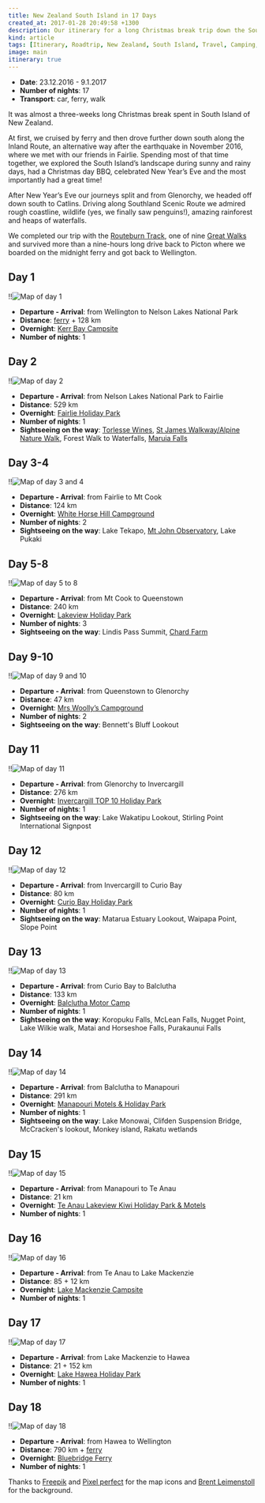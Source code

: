 ```yaml
---
title: New Zealand South Island in 17 Days
created_at: 2017-01-28 20:49:58 +1300
description: Our itinerary for a long Christmas break trip down the South Island in New Zealand starting from Wellington.
kind: article
tags: [Itinerary, Roadtrip, New Zealand, South Island, Travel, Camping, Hiking]
image: main
itinerary: true
---
```


* **Date**: 23.12.2016 - 9.1.2017
* **Number of nights**: 17
* **Transport**: car, ferry, walk

It was almost a three-weeks long Christmas break spent in South Island of New Zealand.

At first, we cruised by ferry and then drove further down south along the Inland Route, an alternative way after the earthquake in November 2016, where we met with our friends in Fairlie. Spending most of that time together, we explored the South Island’s landscape during sunny and rainy days, had a Christmas day BBQ, celebrated New Year’s Eve and the most importantly had a great time!

After New Year’s Eve our journeys split and from Glenorchy, we headed off down south to Catlins. Driving along Southland Scenic Route we admired rough coastline, wildlife (yes, we finally saw penguins!), amazing rainforest and heaps of waterfalls.

We completed our trip with the [Routeburn Track](http://www.doc.govt.nz/routeburntrack), one of nine [Great Walks](http://www.doc.govt.nz/parks-and-recreation/things-to-do/walking-and-tramping/great-walks/) and survived more than a nine-hours long drive back to Picton where we boarded on the midnight ferry and got back to Wellington.

## Day 1

!!![Map of day 1](1)

* **Departure - Arrival**: from Wellington to Nelson Lakes National Park
* **Distance**: [ferry](https://www.interislander.co.nz/) + 128 km
* **Overnight**: [Kerr Bay Campsite](http://www.doc.govt.nz/parks-and-recreation/places-to-go/nelson-tasman/places/nelson-lakes-national-park/things-to-do/campsites/kerr-bay-campsite/)
* **Number of nights**: 1

## Day 2

!!![Map of day 2](2)

* **Departure - Arrival**: from Nelson Lakes National Park to Fairlie
* **Distance**: 529 km
* **Overnight**: [Fairlie Holiday Park](http://fairlieholidaypark.co.nz/)
* **Number of nights**: 1
* **Sightseeing on the way**: [Torlesse Wines](http://www.torlesse.co.nz/home), [St James Walkway/Alpine Nature Walk](http://www.doc.govt.nz/parks-and-recreation/places-to-go/west-coast/places/lewis-pass-scenic-reserve/things-to-do/tracks/alpine-nature-walk/), Forest Walk to Waterfalls, [Maruia Falls](http://www.doc.govt.nz/parks-and-recreation/places-to-go/nelson-tasman/places/murchison-area/things-to-do/tracks/murchison-day-walks/)

## Day 3-4

!!![Map of day 3 and 4](3)

* **Departure - Arrival**: from Fairlie to Mt Cook
* **Distance**: 124 km
* **Overnight**: [White Horse Hill Campground](http://www.doc.govt.nz/parks-and-recreation/places-to-go/canterbury/places/aoraki-mount-cook-national-park/things-to-do/white-horse-hill-campground/)
* **Number of nights**: 2
* **Sightseeing on the way**: Lake Tekapo, [Mt John Observatory](http://www.earthandsky.co.nz/), Lake Pukaki

## Day 5-8

!!![Map of day 5 to 8](4)

* **Departure - Arrival**: from Mt Cook to Queenstown
* **Distance**: 240 km
* **Overnight**: [Lakeview Holiday Park](http://holidaypark.net.nz/)
* **Number of nights**: 3
* **Sightseeing on the way**: Lindis Pass Summit, [Chard Farm](http://www.chardfarm.co.nz/)

## Day 9-10

!!![Map of day 9 and 10](5)

* **Departure - Arrival**: from Queenstown to Glenorchy
* **Distance**: 47 km
* **Overnight**: [Mrs Woolly’s Campground](http://www.theheadwaters.co.nz/campground/)
* **Number of nights**: 2
* **Sightseeing on the way**: Bennett's Bluff Lookout

## Day 11

!!![Map of day 11](6)

* **Departure - Arrival**: from Glenorchy to Invercargill
* **Distance**: 276 km
* **Overnight**: [Invercargill TOP 10 Holiday Park](https://top10.co.nz/park/invercargill-top-10-holiday-park)
* **Number of nights**: 1
* **Sightseeing on the way**: Lake Wakatipu Lookout, Stirling Point International Signpost

## Day 12

!!![Map of day 12](7)

* **Departure - Arrival**: from Invercargill to Curio Bay
* **Distance**: 80 km
* **Overnight**: [Curio Bay Holiday Park](http://www.curiobayholidaypark.com/)
* **Number of nights**: 1
* **Sightseeing on the way**: Matarua Estuary Lookout, Waipapa Point, Slope Point

## Day 13

!!![Map of day 13](8)

* **Departure - Arrival**: from Curio Bay to Balclutha
* **Distance**: 133 km
* **Overnight**: [Balclutha Motor Camp](https://www.balcluthamotorcamp.co.nz/)
* **Number of nights**: 1
* **Sightseeing on the way**: Koropuku Falls, McLean Falls, Nugget Point, Lake Wilkie walk, Matai and Horseshoe Falls, Purakaunui Falls

## Day 14

!!![Map of day 14](9)

* **Departure - Arrival**: from Balclutha to Manapouri
* **Distance**: 291 km
* **Overnight**: [Manapouri Motels & Holiday Park](http://manapourimotels.co.nz/)
* **Number of nights**: 1
* **Sightseeing on the way**: Lake Monowai, Clifden Suspension Bridge, McCracken's lookout, Monkey island, Rakatu wetlands

## Day 15

!!![Map of day 15](10)

* **Departure - Arrival**: from Manapouri to Te Anau
* **Distance**: 21 km
* **Overnight**: [Te Anau Lakeview Kiwi Holiday Park & Motels](http://teanauholidaypark.co.nz/)
* **Number of nights**: 1

## Day 16

!!![Map of day 16](11)

* **Departure - Arrival**: from Te Anau to Lake Mackenzie
* **Distance**: 85 + 12 km
* **Overnight**: [Lake Mackenzie Campsite](http://www.doc.govt.nz/parks-and-recreation/places-to-go/fiordland/places/fiordland-national-park/things-to-do/campsites/lake-mackenzie-campsite/)
* **Number of nights**: 1

## Day 17

!!![Map of day 17](12)

* **Departure - Arrival**: from Lake Mackenzie to Hawea
* **Distance**: 21 + 152 km
* **Overnight**: [Lake Hawea Holiday Park](http://haweaholidaypark.co.nz/)
* **Number of nights**: 1

## Day 18

!!![Map of day 18](13)

* **Departure - Arrival**: from Hawea to Wellington
* **Distance**: 790 km + [ferry](http://www.bluebridge.co.nz/en/)
* **Overnight**: [Bluebridge Ferry](http://www.bluebridge.co.nz/en/)
* **Number of nights**: 1

Thanks to [Freepik](http://www.flaticon.com/authors/freepik) and [Pixel perfect](http://www.flaticon.com/authors/pixel-perfect) for the map icons and [Brent Leimenstoll](https://www.flickr.com/people/brentleimenstoll/?rb=1) for the background.
